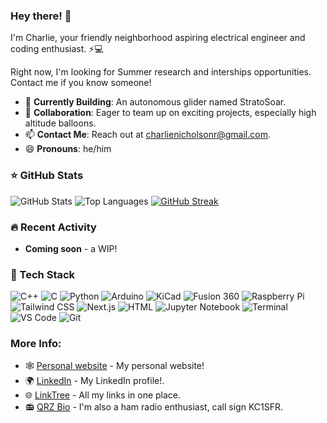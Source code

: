 ### Hey there! 👋

I'm Charlie, your friendly neighborhood aspiring electrical engineer and coding enthusiast. ⚡💻

Right now, I'm looking for Summer research and interships opportunities. Contact me if you know someone!

- 🔭 **Currently Building**: An autonomous glider named StratoSoar.
- 👯 **Collaboration**: Eager to team up on exciting projects, especially high altitude balloons.
- 📫 **Contact Me**: Reach out at charlienicholsonr@gmail.com.
- 😄 **Pronouns**: he/him

### ⭐ GitHub Stats
![GitHub Stats](https://github-readme-stats.vercel.app/api?username=crnicholson&show_icons=true&theme=tokyonight)
![Top Languages](https://github-readme-stats.vercel.app/api/top-langs/?username=crnicholson&layout=donut&theme=tokyonight)
[![GitHub Streak](https://streak-stats.demolab.com?user=crnicholson&theme=tokyonight)](https://git.io/streak-stats)

### 🔥 Recent Activity
- **Coming soon** - a WIP!

### 🚀 Tech Stack
![C++](https://img.shields.io/badge/-C++-00599C?style=flat-square&logo=cplusplus&logoColor=white)
![C](https://img.shields.io/badge/-C-A8B9CC?style=flat-square&logo=c&logoColor=white)
![Python](https://img.shields.io/badge/-Python-3776AB?style=flat-square&logo=python&logoColor=white)
![Arduino](https://img.shields.io/badge/-Arduino-00979D?style=flat-square&logo=arduino&logoColor=white)
![KiCad](https://img.shields.io/badge/-KiCad-314CB0?style=flat-square&logo=kicad&logoColor=white)
![Fusion 360](https://img.shields.io/badge/-Fusion%20360-FFAB00?style=flat-square&logo=autodesk&logoColor=white)
![Raspberry Pi](https://img.shields.io/badge/-Raspberry%20Pi-A22846?style=flat-square&logo=raspberrypi&logoColor=white)
![Tailwind CSS](https://img.shields.io/badge/-Tailwind%20CSS-38B2AC?style=flat-square&logo=tailwind-css&logoColor=white)
![Next.js](https://img.shields.io/badge/-Next.js-000000?style=flat-square&logo=next-dot-js&logoColor=white)
![HTML](https://img.shields.io/badge/-HTML-E34F26?style=flat-square&logo=html5&logoColor=white)
![Jupyter Notebook](https://img.shields.io/badge/-Jupyter%20Notebook-F37626?style=flat-square&logo=jupyter&logoColor=white)
![Terminal](https://img.shields.io/badge/-Terminal-4D4D4D?style=flat-square&logo=gnome-terminal&logoColor=white)
![VS Code](https://img.shields.io/badge/-VS%20Code-007ACC?style=flat-square&logo=visual-studio-code&logoColor=white)
![Git](https://img.shields.io/badge/-Git-F05032?style=flat-square&logo=git&logoColor=white)

### More Info:
- 🕸️ [Personal website](https://crnicholson.com/) - My personal website!
- 🌍 [LinkedIn](https://www.linkedin.com/in/charles-richard-nicholson/) - My LinkedIn profile!.
- 🌐 [LinkTree](https://linktr.ee/charlienicholson) - All my links in one place.
- 📻 [QRZ Bio](https://www.qrz.com/db/KC1SFR) - I'm also a ham radio enthusiast, call sign KC1SFR.

